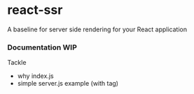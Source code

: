 # react-ssr
A baseline for server side rendering for your React application

### Documentation WIP

Tackle
* why index.js
* simple server.js example (with tag)
